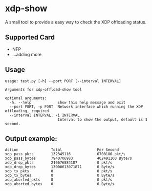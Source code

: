 # xdp-show
A small tool to provide a easy way to check the XDP offloading status.

## Supported Card

- NFP
- ...adding more

## Usage
```shell
usage: test.py [-h] --port PORT [--interval INTERVAL]

Arguments for xdp-offload-show tool

optional arguments:
  -h, --help            show this help message and exit
  --port PORT, -p PORT  Network interface which running the XDP offloading, required
  --interval INTERVAL, -i INTERVAL
                        Interval to show the output, default is 1 second.
```

## Output example:
```shell
Action               Total                Per Second
xdp_pass_pkts        132345116            6708186 pkt/s
xdp_pass_bytes       7940706983           402491160 Byte/s
xdp_drop_pkts        216676884187         0 pkt/s
xdp_drop_bytes       13000613071871       0 Byte/s
xdp_tx_pkts          0                    0 pkt/s
xdp_tx_bytes         0                    0 Byte/s
xdp_aborted_pkts     0                    0 pkt/s
xdp_aborted_bytes    0                    0 Byte/s
```